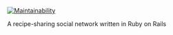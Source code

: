 [![Maintainability](https://api.codeclimate.com/v1/badges/e8fc27de107da6bb15e2/maintainability)](https://codeclimate.com/github/igorduarte/my-cookbook/maintainability)

A recipe-sharing social network written in Ruby on Rails
